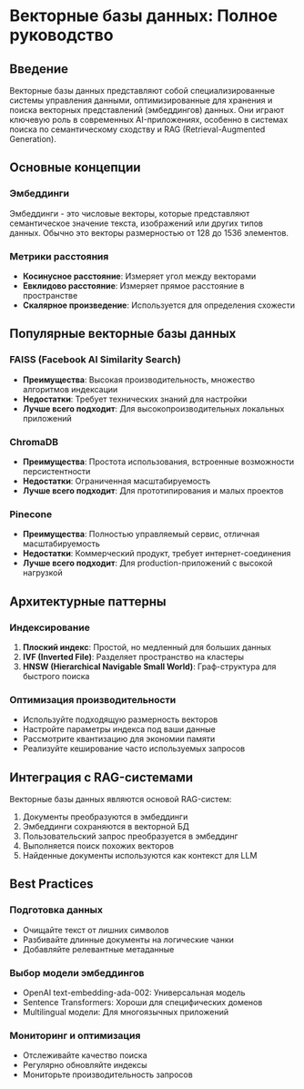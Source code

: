 # Векторные базы данных: Полное руководство

## Введение

Векторные базы данных представляют собой специализированные системы управления данными, оптимизированные для хранения и поиска векторных представлений (эмбеддингов) данных. Они играют ключевую роль в современных AI-приложениях, особенно в системах поиска по семантическому сходству и RAG (Retrieval-Augmented Generation).

## Основные концепции

### Эмбеддинги
Эмбеддинги - это числовые векторы, которые представляют семантическое значение текста, изображений или других типов данных. Обычно это векторы размерностью от 128 до 1536 элементов.

### Метрики расстояния
- **Косинусное расстояние**: Измеряет угол между векторами
- **Евклидово расстояние**: Измеряет прямое расстояние в пространстве
- **Скалярное произведение**: Используется для определения схожести

## Популярные векторные базы данных

### FAISS (Facebook AI Similarity Search)
- **Преимущества**: Высокая производительность, множество алгоритмов индексации
- **Недостатки**: Требует технических знаний для настройки
- **Лучше всего подходит**: Для высокопроизводительных локальных приложений

### ChromaDB
- **Преимущества**: Простота использования, встроенные возможности персистентности
- **Недостатки**: Ограниченная масштабируемость
- **Лучше всего подходит**: Для прототипирования и малых проектов

### Pinecone
- **Преимущества**: Полностью управляемый сервис, отличная масштабируемость
- **Недостатки**: Коммерческий продукт, требует интернет-соединения
- **Лучше всего подходит**: Для production-приложений с высокой нагрузкой

## Архитектурные паттерны

### Индексирование
1. **Плоский индекс**: Простой, но медленный для больших данных
2. **IVF (Inverted File)**: Разделяет пространство на кластеры
3. **HNSW (Hierarchical Navigable Small World)**: Граф-структура для быстрого поиска

### Оптимизация производительности
- Используйте подходящую размерность векторов
- Настройте параметры индекса под ваши данные
- Рассмотрите квантизацию для экономии памяти
- Реализуйте кеширование часто используемых запросов

## Интеграция с RAG-системами

Векторные базы данных являются основой RAG-систем:
1. Документы преобразуются в эмбеддинги
2. Эмбеддинги сохраняются в векторной БД
3. Пользовательский запрос преобразуется в эмбеддинг
4. Выполняется поиск похожих векторов
5. Найденные документы используются как контекст для LLM

## Best Practices

### Подготовка данных
- Очищайте текст от лишних символов
- Разбивайте длинные документы на логические чанки
- Добавляйте релевантные метаданные

### Выбор модели эмбеддингов
- OpenAI text-embedding-ada-002: Универсальная модель
- Sentence Transformers: Хороши для специфических доменов
- Multilingual модели: Для многоязычных приложений

### Мониторинг и оптимизация
- Отслеживайте качество поиска
- Регулярно обновляйте индексы
- Мониторьте производительность запросов
